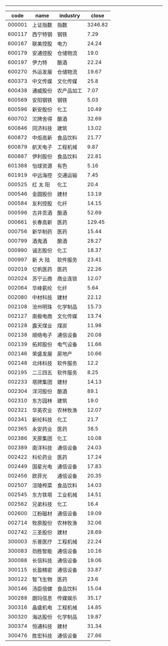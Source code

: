 ---
| code   |   name   |  industry  |  close  |
|--------|----------|------------|---------|
| 000001 | 上证指数 |    指数    | 3246.82 |
| 600117 | 西宁特钢 |    钢铁    |   7.29  |
| 600167 | 联美控股 |    电力    |  24.24  |
| 600179 | 安通控股 |  仓储物流  |   19.0  |
| 600197 |  伊力特  |    酿酒    |  22.24  |
| 600270 | 外运发展 |  仓储物流  |  19.67  |
| 600373 | 中文传媒 |  文化传媒  |   25.8  |
| 600438 | 通威股份 | 农产品加工 |   7.07  |
| 600569 | 安阳钢铁 |    钢铁    |   5.03  |
| 600596 | 新安股份 |    化工    |  10.49  |
| 600702 | 沱牌舍得 |    酿酒    |  32.69  |
| 600846 | 同济科技 |    建筑    |  13.02  |
| 600872 | 中炬高新 |  食品饮料  |  21.77  |
| 600879 | 航天电子 |  工程机械  |   9.87  |
| 600887 | 伊利股份 |  食品饮料  |  22.81  |
| 601388 | 怡球资源 |    有色    |   5.16  |
| 601919 | 中远海控 |  交通运输  |   7.45  |
| 000525 | 红 太 阳 |    化工    |   20.4  |
| 000546 | 金圆股份 |    建材    |  13.19  |
| 000584 | 友利控股 |    化纤    |  14.15  |
| 000596 | 古井贡酒 |    酿酒    |  52.69  |
| 000661 | 长春高新 |    医药    |  129.45 |
| 000756 | 新华制药 |    医药    |  15.44  |
| 000799 |  酒鬼酒  |    酿酒    |  28.27  |
| 000990 | 诚志股份 |    化工    |  18.37  |
| 000997 | 新 大 陆 |  软件服务  |  23.41  |
| 002019 | 亿帆医药 |    医药    |  22.26  |
| 002024 | 苏宁云商 |  商业连锁  |  12.07  |
| 002064 | 华峰氨纶 |    化纤    |   5.64  |
| 002080 | 中材科技 |    建材    |  22.12  |
| 002108 | 沧州明珠 |  化学制品  |  15.73  |
| 002127 | 南极电商 |  文化传媒  |  13.74  |
| 002128 | 露天煤业 |    煤炭    |  11.98  |
| 002138 | 顺络电子 |  通信设备  |  20.08  |
| 002139 | 拓邦股份 |  电气设备  |  11.66  |
| 002146 | 荣盛发展 |   房地产   |  10.66  |
| 002148 | 北纬科技 |  软件服务  |   12.2  |
| 002195 | 二三四五 |  软件服务  |   8.25  |
| 002233 | 塔牌集团 |    建材    |  14.13  |
| 002304 | 洋河股份 |    酿酒    |   89.1  |
| 002310 | 东方园林 |    建筑    |   19.0  |
| 002321 | 华英农业 |  农林牧渔  |  12.07  |
| 002341 | 新纶科技 |    化工    |   21.7  |
| 002365 | 永安药业 |    医药    |   38.5  |
| 002386 | 天原集团 |    化工    |  10.08  |
| 002389 | 南洋科技 |  通信设备  |  24.03  |
| 002422 | 科伦药业 |    医药    |  17.24  |
| 002449 | 国星光电 |  通信设备  |  17.83  |
| 002456 |  欧菲光  |  通信设备  |  20.35  |
| 002507 | 涪陵榨菜 |  食品饮料  |  14.03  |
| 002545 | 东方铁塔 |  工业机械  |  14.51  |
| 002562 | 兄弟科技 |    化工    |   16.4  |
| 002600 | 江粉磁材 |  通信设备  |  19.09  |
| 002714 | 牧原股份 |  农林牧渔  |  32.06  |
| 002742 | 三圣股份 |    建材    |  28.69  |
| 300003 | 乐普医疗 |  工程机械  |  22.24  |
| 300083 | 劲胜智能 |  通信设备  |  10.16  |
| 300088 | 长信科技 |  通信设备  |  19.06  |
| 300115 | 长盈精密 |  通信设备  |  33.87  |
| 300122 | 智飞生物 |    医药    |   23.6  |
| 300146 | 汤臣倍健 |  食品饮料  |  15.04  |
| 300288 | 朗玛信息 |  传媒娱乐  |  35.17  |
| 300316 | 晶盛机电 |  工程机械  |  14.85  |
| 300320 | 海达股份 |  化学制品  |  19.87  |
| 300374 | 恒通科技 |    建材    |  31.34  |
| 300476 | 胜宏科技 |  通信设备  |  27.66  |
